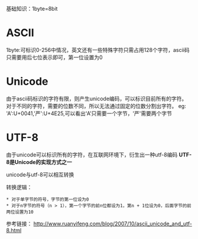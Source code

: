 基础知识：1byte=8bit
# ASCII
1byte:可标识0-256中情况，英文还有一些特殊字符只需占用128个字符，ascii码只需要用后七位表示即可，第一位设置为0

# Unicode
由于ascii码标识的字符有限，则产生unicode编码，可以标识目前所有的字符。
对于不同的字符，需要的位数不同，所以无法通过固定的位数分割出字符。
eg: 'A':U+0041,'严':U+4E25,可以看出‘A’只需要一个字节，'严'需要两个字节

# UTF-8
由于unicode可以标识所有的字符，在互联网环境下，衍生出一种utf-8编码
__UTF-8是Unicode的实现方式之一__

unicode与utf-8可以相互转换

转换逻辑：

	* 对于单字节的符号，字节的第一位设为0
	* 对于n字节的符号（n > 1），第一个字节的前n位都设为1，第n + 1位设为0，后面字节的前两位设置为10

参考链接：
http://www.ruanyifeng.com/blog/2007/10/ascii_unicode_and_utf-8.html
